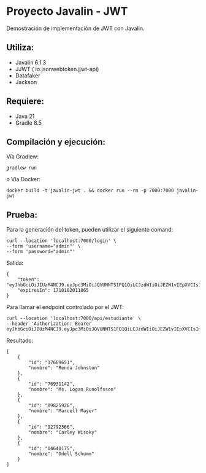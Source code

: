 # Proyecto Javalin - JWT

Demostración de implementación de JWT con Javalin.

## Utiliza:

- Javalin 6.1.3
- JJWT (  io.jsonwebtoken.jjwt-api)
- Datafaker
- Jackson

## Requiere:

- Java 21
- Gradle 8.5

## Compilación y ejecución:

Vía Gradlew:

```
gradlew run
```

o Vía Docker:

````
docker build -t javalin-jwt . && docker run --rm -p 7000:7000 javalin-jwt
````

## Prueba:

Para la generación del token, pueden utilizar el siguiente comand:

```
curl --location 'localhost:7000/login' \
--form 'username="admin"' \
--form 'password="admin"'
```

Salida:

```
{
    "token": "eyJhbGciOiJIUzM4NCJ9.eyJpc3MiOiJQVUNNTS1FQ1QiLCJzdWIiOiJEZW1vIEpXVCIsImV4cCI6MTcxMDEwMjAxMSwidXN1YXJpbyI6ImFkbWluIiwicm9sZXMiOiJjcmVhY2lvbixsaXN0YXIsYWN0dWFsaXphcixlbGltaW5hciJ9._HG2JqEONiXwo3da0wzwtbgIsWYaUiDda2kqtT5cwn_RICDejtgGmC3c2_AEZ37c",
    "expiresIn": 1710102011865
}
```

Para llamar el endpoint controlado por el JWT:

```
curl --location 'localhost:7000/api/estudiante' \
--header 'Authorization: Bearer eyJhbGciOiJIUzM4NCJ9.eyJpc3MiOiJQVUNNTS1FQ1QiLCJzdWIiOiJEZW1vIEpXVCIsImV4cCI6MTcxMDEwMjAxMSwidXN1YXJpbyI6ImFkbWluIiwicm9sZXMiOiJjcmVhY2lvbixsaXN0YXIsYWN0dWFsaXphcixlbGltaW5hciJ9._HG2JqEONiXwo3da0wzwtbgIsWYaUiDda2kqtT5cwn_RICDejtgGmC3c2_AEZ37c'
```

Resultado:

```
[
    {
        "id": "17669651",
        "nombre": "Renda Johnston"
    },
    {
        "id": "76931142",
        "nombre": "Ms. Logan Runolfsson"
    },
    {
        "id": "09825926",
        "nombre": "Marcell Mayer"
    },
    {
        "id": "92792566",
        "nombre": "Carley Wisoky"
    },
    {
        "id": "04640175",
        "nombre": "Odell Schumm"
    }
]
```